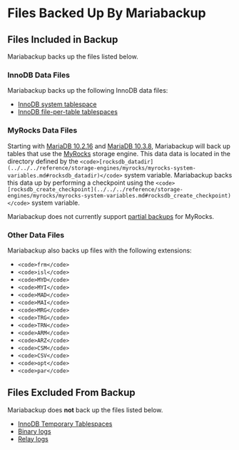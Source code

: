 
# Files Backed Up By Mariabackup


## Files Included in Backup


Mariabackup backs up the files listed below.


### InnoDB Data Files


Mariabackup backs up the following InnoDB data files:


* [InnoDB system tablespace](../../../reference/storage-engines/innodb/innodb-tablespaces/innodb-system-tablespaces.md)
* [InnoDB file-per-table tablespaces](../../../reference/storage-engines/innodb/innodb-tablespaces/innodb-file-per-table-tablespaces.md)


### MyRocks Data Files


Starting with [MariaDB 10.2.16](../../../../release-notes/mariadb-community-server/release-notes-mariadb-10-2-series/mariadb-10216-release-notes.md) and [MariaDB 10.3.8](../../../../release-notes/mariadb-community-server/release-notes-mariadb-10-3-series/mariadb-1038-release-notes.md), Mariabackup will back up tables that use the [MyRocks](../../../reference/storage-engines/myrocks/myrocks-in-mariadb-102-vs-mariadb-103.md) storage engine. This data data is located in the directory defined by the `<code>[rocksdb_datadir](../../../reference/storage-engines/myrocks/myrocks-system-variables.md#rocksdb_datadir)</code>` system variable. Mariabackup backs this data up by performing a checkpoint using the `<code>[rocksdb_create_checkpoint](../../../reference/storage-engines/myrocks/myrocks-system-variables.md#rocksdb_create_checkpoint)</code>` system variable.


Mariabackup does not currently support [partial backups](partial-backup-and-restore-with-mariabackup.md) for MyRocks.


### Other Data Files


Mariabackup also backs up files with the following extensions:


* `<code>frm</code>`
* `<code>isl</code>`
* `<code>MYD</code>`
* `<code>MYI</code>`
* `<code>MAD</code>`
* `<code>MAI</code>`
* `<code>MRG</code>`
* `<code>TRG</code>`
* `<code>TRN</code>`
* `<code>ARM</code>`
* `<code>ARZ</code>`
* `<code>CSM</code>`
* `<code>CSV</code>`
* `<code>opt</code>`
* `<code>par</code>`


## Files Excluded From Backup


Mariabackup does **not** back up the files listed below.


* [InnoDB Temporary Tablespaces](../../../reference/storage-engines/innodb/innodb-tablespaces/innodb-temporary-tablespaces.md)
* [Binary logs](../../../reference/storage-engines/innodb/binary-log-group-commit-and-innodb-flushing-performance.md)
* [Relay logs](../../server-monitoring-logs/binary-log/relay-log.md)

